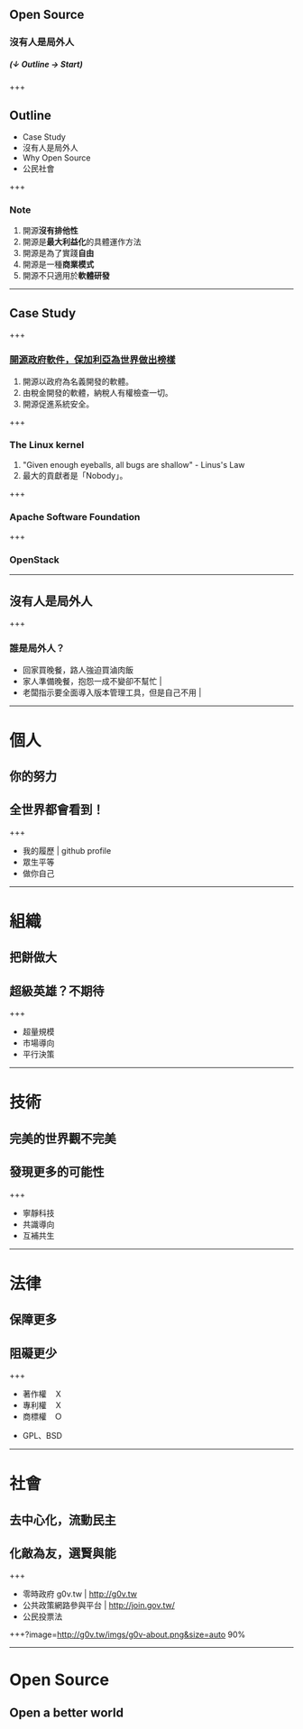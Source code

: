 ## Open Source
### 沒有人是局外人
##### (↓ Outline → Start)

+++

## Outline
- Case Study
- 沒有人是局外人
- Why Open Source
- 公民社會

+++

### Note
1. 開源**沒有排他性**
2. 開源是**最大利益化**的具體運作方法
3. 開源是為了實踐**自由**
4. 開源是一種**商業模式**
5. 開源不只適用於**軟體研發**

---
## Case Study

+++

### [開源政府軟件，保加利亞為世界做出榜樣](https://theinitium.com/article/20160707-dailynews-Bulgaria-open-source-software/)
1. 開源以政府為名義開發的軟體。
2. 由稅金開發的軟體，納稅人有權檢查一切。
3. 開源促進系統安全。

+++

### The Linux kernel
1. "Given enough eyeballs, all bugs are shallow" - Linus's Law
2. 最大的貢獻者是「Nobody」。

+++
### Apache Software Foundation
+++
### OpenStack

---

## 沒有人是局外人

+++

### 誰是局外人？

- 回家買晚餐，路人強迫買滷肉飯
- 家人準備晚餐，抱怨一成不變卻不幫忙 |
- 老闆指示要全面導入版本管理工具，但是自己不用 |

---

# 個人
## 你的努力
## 全世界都會看到！

+++

- 我的履歷 | github profile
- 眾生平等
- 做你自己

---

# 組織
## 把餅做大
## 超級英雄？不期待

+++

- 超量規模
- 市場導向
- 平行決策

---

# 技術
## 完美的世界觀不完美
## 發現更多的可能性

+++

- 寧靜科技
- 共識導向
- 互補共生

---

# 法律
## 保障更多
## 阻礙更少

+++

- 著作權　Ｘ
- 專利權　Ｘ
- 商標權　Ｏ

* GPL、BSD

---

# 社會
## 去中心化，流動民主
## 化敵為友，選賢與能

+++

- 零時政府 g0v.tw | http://g0v.tw
- 公共政策網路參與平台 | http://join.gov.tw/
- 公民投票法

+++?image=http://g0v.tw/imgs/g0v-about.png&size=auto 90%

---

# Open Source
## Open a better world
